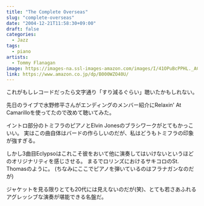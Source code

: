 ```yaml
---
title: "The Complete Overseas"
slug: "complete-overseas"
date: "2004-12-21T11:58:30+09:00"
draft: false
categories: 
  - Jazz
tags: 
  - piano
artists:
  - Tommy Flanagan
image: https://images-na.ssl-images-amazon.com/images/I/41OPuBcPPHL._AC_.jpg
link: https://www.amazon.co.jp/dp/B000WZO40U/
---
```

これがもしレコードだったら文字通り「すり減るぐらい」聴いたかもしれない。
<!--more-->
先日のライブで水野修平さんがエンディングのメンバー紹介にRelaxin' At Camarilloを使ってたので改めて聴いてみた。

イントロ部分のトミフラのピアノとElvin Jonesのブラシワークがとてもかっこいい。
実はこの曲自体はバードの作らしいのだが、私はどうもトミフラの印象が強すぎる。

しかし3曲目Eclypsoはこれこそ彼をおいて他に演奏してはいけないというほどのオリジナリティを感じさせる。 まるでロリンズにおけるサキコロのSt. Thomasのように。
(ちなみにここでピアノを弾いているのはフラナガンなのだが)

ジャケットを見る限りとても20代には見えないのだが(笑)、とても若さあふれるアグレッシブな演奏が堪能できる名盤だ。

